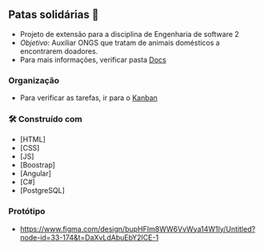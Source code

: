 ## Patas solidárias 🐾

- Projeto de extensão para a disciplina de Engenharia de software 2
- *Objetivo*: Auxiliar ONGS que tratam de animais domésticos a encontrarem doadores.
- Para mais informações, verificar pasta [Docs](.\PatasSolidarias.Artefatos\Docs)

### Organização
- Para verificar as tarefas, ir para o [Kanban](https://github.com/orgs/Patas-Solidarias/projects/2/views/2)

### 🛠️ Construído com

- [HTML]
- [CSS]
- [JS]
- [Boostrap]
- [Angular]
- [C#]
- [PostgreSQL]

### Protótipo
- https://www.figma.com/design/bupHFIm8WW6VvWya14W1Iy/Untitled?node-id=33-174&t=DaXvLdAbuEbY2ICE-1
